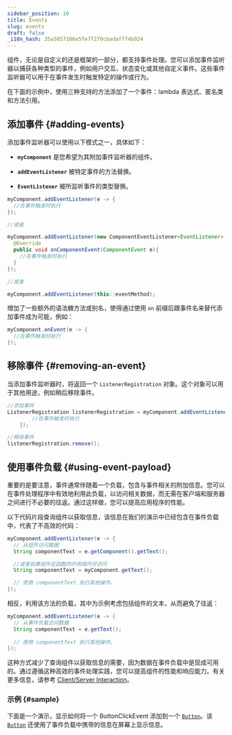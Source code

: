 ```yaml
---
sidebar_position: 10
title: Events
slug: events
draft: false
_i18n_hash: 35a5057106e5fe7f270cbadaff74b924
---
```

<JavadocLink type="foundation" location="com/webforj/component/event/Event" top='true'/>

组件，无论是自定义的还是框架的一部分，都支持事件处理。您可以添加事件监听器以捕获各种类型的事件，例如用户交互、状态变化或其他自定义事件。这些事件监听器可以用于在事件发生时触发特定的操作或行为。

在下面的示例中，使用三种支持的方法添加了一个事件：lambda 表达式、匿名类和方法引用。
## 添加事件 {#adding-events}

添加事件监听器可以使用以下模式之一，具体如下：

- **`myComponent`** 是您希望为其附加事件监听器的组件。

- **`addEventListener`** 被特定事件的方法替换。

- **`EventListener`** 被所监听事件的类型替换。

```java
myComponent.addEventListener(e -> {
  //在事件触发时执行
});

//或者

myComponent.addEventListener(new ComponentEventListener<EventListener>() {
  @Override
  public void onComponentEvent(ComponentEvent e){
    //在事件触发时执行
  }
});

//或者

myComponent.addEventListener(this::eventMethod);
```

增加了一些额外的语法糖方法或别名，使得通过使用 `on` 前缀后跟事件名来替代添加事件成为可能，例如：

```java
myComponent.onEvent(e -> {
  //在事件触发时执行
});
```

## 移除事件 {#removing-an-event}

当添加事件监听器时，将返回一个 `ListenerRegistration` 对象。这个对象可以用于其他用途，例如稍后移除事件。

```java
//添加事件
ListenerRegistration listenerRegistration = myComponent.addEventListener(e -> {
        //在事件触发时执行
    });

//移除事件
listenerRegistration.remove();
```

## 使用事件负载 {#using-event-payload}

重要的是要注意，事件通常伴随着一个负载，包含与事件相关的附加信息。您可以在事件处理程序中有效地利用此负载，以访问相关数据，而无需在客户端和服务器之间进行不必要的往返。通过这样做，您可以提高应用程序的性能。

以下代码片段查询组件以获取信息，该信息在我们的演示中已经包含在事件负载中，代表了不高效的代码：

```java
myComponent.addEventListener(e -> {
  // 从组件访问数据
  String componentText = e.getComponent().getText();

  //或者如果组件在函数的作用域内可访问
  String componentText = myComponent.getText();

  // 使用 componentText 执行其他操作。
});
```

相反，利用该方法的负载，其中为示例考虑包括组件的文本，从而避免了往返：

```java
myComponent.addEventListener(e -> {
  // 从事件负载访问数据
  String componentText = e.getText();
  
  // 使用 componentText 执行其他操作。
});
```

这种方式减少了查询组件以获取信息的需要，因为数据在事件负载中是现成可用的。通过遵循这种高效的事件处理实践，您可以提高组件的性能和响应能力。有关更多信息，请参考 [Client/Server Interaction](../architecture/client-server)。

### 示例 {#sample}

下面是一个演示，显示如何将一个 <JavadocLink type="foundation" location="com/webforj/component/button/event/ButtonClickEvent"  code="true">ButtonClickEvent</JavadocLink> 添加到一个 [`Button`](#)。该 [`Button`](#) 还使用了事件负载中携带的信息在屏幕上显示信息。

<ComponentDemo 
path='/webforj/buttonevent?' 
javaE='https://raw.githubusercontent.com/webforj/webforj-documentation/refs/heads/main/src/main/java/com/webforj/samples/views/button/ButtonEventView.java'
height='100px'
/>

<!-- <EventTable base events={['drawerOpen', 'drawerClose']} /> -->
